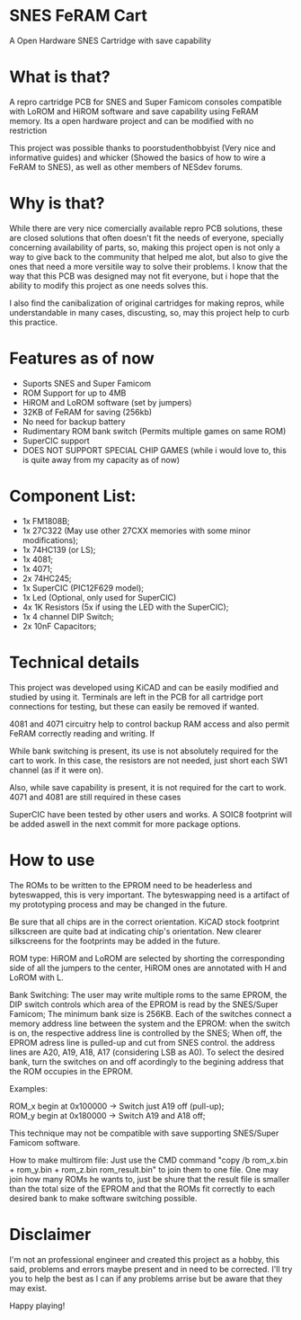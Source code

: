 # SNES FeRAM Cart
A Open Hardware SNES Cartridge with save capability

# What is that?
A repro cartridge PCB for SNES and Super Famicom consoles compatible with LoROM and HiROM software and save capability using FeRAM memory. Its a open hardware project and can be modified with no restriction

This project was possible thanks to poorstudenthobbyist (Very nice and informative guides) and whicker (Showed the basics of how to wire a FeRAM to SNES), as well as other members of NESdev forums.

# Why is that?
While there are very nice comercially available repro PCB solutions, these are closed solutions that often doesn't fit the needs of everyone, specially concerning availability of parts, so, making this project open is not only a way to give back to the community that helped me alot, but also to give the ones that need a more versitile way to solve their problems. I know that the way that this PCB was designed may not fit everyone, but i hope that the ability to modify this project as one needs solves this.

I also find the canibalization of original cartridges for making repros, while understandable in many cases, discusting, so, may this project help to curb this practice.

# Features as of now
- Suports SNES and Super Famicom
- ROM Support for up to 4MB
- HiROM and LoROM software (set by jumpers)
- 32KB of FeRAM for saving (256kb)
- No need for backup battery
- Rudimentary ROM bank switch (Permits multiple games on same ROM)
- SuperCIC support
- DOES NOT SUPPORT SPECIAL CHIP GAMES (while i would love to, this is quite away from my capacity as of now)

# Component List:
- 1x FM1808B;
- 1x 27C322 (May use other 27CXX memories with some minor modifications);
- 1x 74HC139 (or LS);
- 1x 4081;
- 1x 4071;
- 2x 74HC245;
- 1x SuperCIC (PIC12F629 model);
- 1x Led (Optional, only used for SuperCIC)
- 4x 1K Resistors (5x if using the LED with the SuperCIC);
- 1x 4 channel DIP Switch;
- 2x 10nF Capacitors;

# Technical details

This project was developed using KiCAD and can be easily modified and studied by using it. Terminals are left in the PCB for all cartridge port connections for testing, but these can easily be removed if wanted.

4081 and 4071 circuitry help to control backup RAM access and also permit FeRAM correctly reading and writing. If

While bank switching is present, its use is not absolutely required for the cart to work. In this case, the resistors are not needed, just short each SW1 channel (as if it were on). 

Also, while save capability is present, it is not required for the cart to work. 4071 and 4081 are still required in these cases

SuperCIC have been tested by other users and works. A SOIC8 footprint will be added aswell in the next commit for more package options.

# How to use

The ROMs to be written to the EPROM need to be headerless and byteswapped, this is very important. The byteswapping need is a artifact of my prototyping process and may be changed in the future.

Be sure that all chips are in the correct orientation. KiCAD stock footprint silkscreen are quite bad at indicating chip's orientation. New clearer silkscreens for the footprints may be added in the future.

ROM type: HiROM and LoROM are selected by shorting the corresponding side of all the jumpers to the center, HiROM ones are annotated with H and LoROM with L.

Bank Switching: The user may write multiple roms to the same EPROM, the DIP switch controls which area of the EPROM is read by the SNES/Super Famicom; The minimum bank size is 256KB. Each of the switches connect a memory address line between the system and the EPROM: when the switch is on, the respective address line is controlled by the SNES; When off, the EPROM adress line is pulled-up and cut from SNES control. the address lines are A20, A19, A18, A17 (considering LSB as A0). To select the desired bank, turn the switches on and off acordingly to the begining address that the ROM occupies in the EPROM.

Examples:

ROM_x begin at 0x100000 -> Switch just A19 off (pull-up);           
ROM_y begin at 0x180000 -> Switch A19 and A18 off;

This technique may not be compatible with save supporting SNES/Super Famicom software.

How to make multirom file: Just use the CMD command "copy /b rom_x.bin + rom_y.bin + rom_z.bin rom_result.bin" to join them to one file. One may join how many ROMs he wants to, just be shure that the result file is smaller than the total size of the EPROM and that the ROMs fit correctly to each desired bank to make software switching possible.

# Disclaimer

I'm not an professional engineer and created this project as a hobby, this said, problems and errors maybe present and in need to be corrected. I'll try you to help the best as I can if any problems arrise but be aware that they may exist.

Happy playing!
